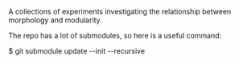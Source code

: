 A collections of experiments investigating the relationship between morphology and modularity.

The repo has a lot of submodules, so here is a useful command:

$ git submodule update --init --recursive
